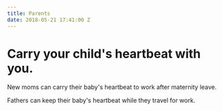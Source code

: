 ```yaml
---
title: Parents
date: 2018-05-21 17:41:00 Z
---
```




# Carry your child's heartbeat with you. 

New moms can carry their baby's heartbeat to work after maternity leave.

Fathers can keep their baby's heartbeat while they travel for work. 